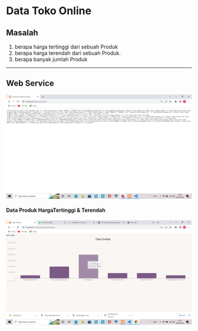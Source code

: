 # Data Toko Online

## Masalah

1. berapa harga tertinggi dari sebuah Produk
2. berapa harga terendah dari sebuah Produk. 
3. berapa banyak jumlah Produk
---

##  Web Service

![image](Webservice.png)




#### Data Produk  HargaTertinggi & Terendah

![image](Dataharga.png)
